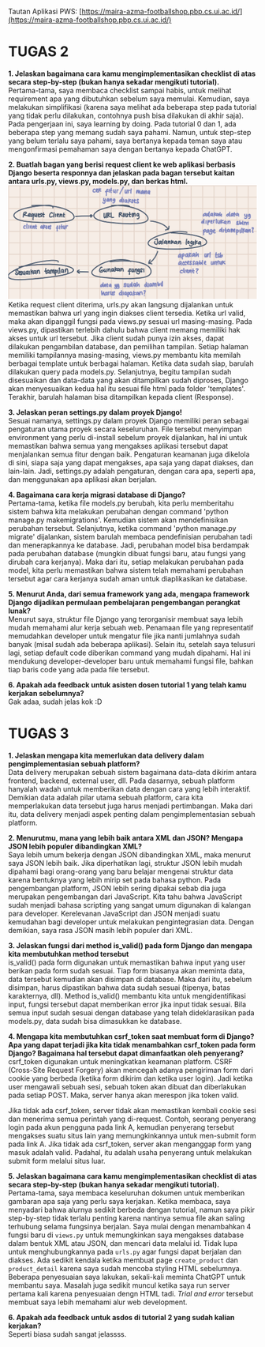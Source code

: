 Tautan Aplikasi PWS: [https://maira-azma-footballshop.pbp.cs.ui.ac.id/](https://maira-azma-footballshop.pbp.cs.ui.ac.id/)

# TUGAS 2

**1. Jelaskan bagaimana cara kamu mengimplementasikan checklist di atas secara step-by-step (bukan hanya sekadar mengikuti tutorial).**  
Pertama-tama, saya membaca checklist sampai habis, untuk melihat requirement apa yang dibutuhkan sebelum saya memulai. Kemudian, saya melakukan simplifikasi (karena saya melihat ada beberapa step pada tutorial yang tidak perlu dilakukan, contohnya push bisa dilakukan di akhir saja). Pada pengerjaan ini, saya learning by doing. Pada tutorial 0 dan 1, ada beberapa step yang memang sudah saya pahami. Namun, untuk step-step yang belum terlalu saya pahami, saya bertanya kepada teman saya atau mengonfirmasi pemahaman saya dengan bertanya kepada ChatGPT. 

**2. Buatlah bagan yang berisi request client ke web aplikasi berbasis Django beserta responnya dan jelaskan pada bagan tersebut kaitan antara urls.py, views.py, models.py, dan berkas html.**  
![alt text](image.png)
Ketika request client diterima, urls.py akan langsung dijalankan untuk memastikan bahwa url yang ingin diakses client tersedia. Ketika url valid, maka akan dipanggil fungsi pada views.py sesuai url masing-masing. Pada views.py, dipastikan terlebih dahulu bahwa client memang memiliki hak akses untuk url tersebut. Jika client sudah punya izin akses, dapat dilakukan pengambilan database, dan pemilihan tampilan. Setiap halaman memiliki tampilannya masing-masing, views.py membantu kita memilah berbagai template untuk berbagai halaman. Ketika data sudah siap, barulah dilakukan query pada models.py. Selanjutnya, begitu tampilan sudah disesuaikan dan data-data yang akan ditampilkan sudah diproses, Django akan menyesuaikan kedua hal itu sesuai file html pada folder 'templates'. Terakhir, barulah halaman bisa ditampilkan kepada client (Response).

**3. Jelaskan peran settings.py dalam proyek Django!**  
Sesuai namanya, settings.py dalam proyek Django memiliki peran sebagai pengaturan utama proyek secara keseluruhan. File tersebut menyimpan environment yang perlu di-install sebelum proyek dijalankan, hal ini untuk memastikan bahwa semua yang mengakses aplikasi tersebut dapat menjalankan semua fitur dengan baik. Pengaturan keamanan juga dikelola di sini, siapa saja yang dapat mengakses, apa saja yang dapat diakses, dan lain-lain. Jadi, settings.py adalah pengaturan, dengan cara apa, seperti apa, dan menggunakan apa aplikasi akan berjalan. 

**4. Bagaimana cara kerja migrasi database di Django?**  
Pertama-tama, ketika file models.py berubah, kita perlu memberitahu sistem bahwa kita melakukan perubahan dengan command 'python manage.py makemigrations'. Kemudian sistem akan mendefinisikan perubahan tersebut. Selanjutnya, ketika command 'python manage.py migrate' dijalankan, sistem barulah membaca pendefinisian perubahan tadi dan menerapkannya ke database. Jadi, perubahan model bisa berdampak pada perubahan database (mungkin dibuat fungsi baru, atau fungsi yang dirubah cara kerjanya). Maka dari itu, setiap melakukan perubahan pada model, kita perlu memastikan bahwa sistem telah memahami perubahan tersebut agar cara kerjanya sudah aman untuk diaplikasikan ke database.

**5. Menurut Anda, dari semua framework yang ada, mengapa framework Django dijadikan permulaan pembelajaran pengembangan perangkat lunak?**  
Menurut saya, struktur file Django yang terorganisir membuat saya lebih mudah memahami alur kerja sebuah web. Penamaan file yang representatif memudahkan developer untuk mengatur file jika nanti jumlahnya sudah banyak (misal sudah ada beberapa aplikasi). Selain itu, setelah saya telusuri lagi, setiap default code diberikan command yang mudah dipahami. Hal ini mendukung developer-developer baru untuk memahami fungsi file, bahkan tiap baris code yang ada pada file tersebut. 

**6. Apakah ada feedback untuk asisten dosen tutorial 1 yang telah kamu kerjakan sebelumnya?**  
Gak adaa, sudah jelas kok :D

# TUGAS 3

**1. Jelaskan mengapa kita memerlukan data delivery dalam pengimplementasian sebuah platform?**  
Data delivery merupakan sebuah sistem bagaimana data-data dikirim antara frontend, backend, external user, dll. Pada dasarnya, sebuah platform hanyalah wadah untuk memberikan data dengan cara yang lebih interaktif. Demikian data adalah pilar utama sebuah platform, cara kita memperlakukan data tersebut juga harus menjadi pertimbangan. Maka dari itu, data delivery menjadi aspek penting dalam pengimplementasian sebuah platform.

**2. Menurutmu, mana yang lebih baik antara XML dan JSON? Mengapa JSON lebih populer dibandingkan XML?**  
Saya lebih umum bekerja dengan JSON dibandingkan XML, maka menurut saya JSON lebih baik. Jika diperhatikan lagi, struktur JSON lebih mudah dipahami bagi orang-orang yang baru belajar mengenai struktur data karena bentuknya yang lebih mirip set pada bahasa python. Pada pengembangan platform, JSON lebih sering dipakai sebab dia juga merupakan pengembangan dari JavaScript. Kita tahu bahwa JavaScript sudah menjadi bahasa scripting yang sangat umum digunakan di kalangan para developer. Kerelevanan JavaScript dan JSON menjadi suatu kemudahan bagi developer untuk melakukan pengintegrasian data. Dengan demikian, saya rasa JSON masih lebih populer dari XML.

**3. Jelaskan fungsi dari method is_valid() pada form Django dan mengapa kita membutuhkan method tersebut**  
is_valid() pada form digunakan untuk memastikan bahwa input yang user berikan pada form sudah sesuai. Tiap form biasanya akan meminta data, data tersebut kemudian akan disimpan di database. Maka dari itu, sebelum disimpan, harus dipastikan bahwa data sudah sesuai (tipenya, batas karakternya, dll). Method is_valid() membantu kita untuk mengidentifikasi input, fungsi tersebut dapat memberikan error jika input tidak sesuai. Bila semua input sudah sesuai dengan database yang telah dideklarasikan pada models.py, data sudah bisa dimasukkan ke database.

**4. Mengapa kita membutuhkan csrf_token saat membuat form di Django? Apa yang dapat terjadi jika kita tidak menambahkan csrf_token pada form Django? Bagaimana hal tersebut dapat dimanfaatkan oleh penyerang?**  
csrf_token digunakan untuk meningkatkan keamanan platform. CSRF (Cross-Site Request Forgery) akan mencegah adanya pengiriman form dari cookie yang berbeda (ketika form dikirim dan ketika user login). Jadi ketika user mengawali sebuah sesi, sebuah token akan dibuat dan diberlakukan pada setiap POST. Maka, server hanya akan merespon jika token valid.

Jika tidak ada csrf_token, server tidak akan memastikan kembali cookie sesi dan menerima semua perintah yang di-request. Contoh, seorang penyerang login pada akun pengguna pada link A, kemudian penyerang tersebut mengakses suatu situs lain yang memungkinkannya untuk men-submit form pada link A. Jika tidak ada csrf_token, server akan menganggap form yang masuk adalah valid. Padahal, itu adalah usaha penyerang untuk melakukan submit form melalui situs luar.

**5. Jelaskan bagaimana cara kamu mengimplementasikan checklist di atas secara step-by-step (bukan hanya sekadar mengikuti tutorial).**  
Pertama-tama, saya membaca keseluruhan dokumen untuk memberikan gambaran apa saja yang perlu saya kerjakan. Ketika membaca, saya menyadari bahwa alurnya sedikit berbeda dengan tutorial, namun saya pikir step-by-step tidak terlalu penting karena nantinya semua file akan saling terhubung selama fungsinya berjalan. Saya mulai dengan menambahkan 4 fungsi baru di `views.py` untuk memungkinkan saya mengakses database dalam bentuk XML atau JSON, dan mencari data melalui id. Tidak lupa untuk menghubungkannya pada `urls.py` agar fungsi dapat berjalan dan diakses. Ada sedikit kendala ketika membuat page `create_product` dan `product_detail` karena saya sudah mencoba styling HTML sebelumnya. Beberapa penyesuaian saya lakukan, sekali-kali meminta ChatGPT untuk membantu saya. Masalah juga sedikit muncul ketika saya run server pertama kali karena penyesuaian dengn HTML tadi. *Trial and error* tersebut membuat saya lebih memahami alur web development.



**6. Apakah ada feedback untuk asdos di tutorial 2 yang sudah kalian kerjakan?**  
Seperti biasa sudah sangat jelassss.
